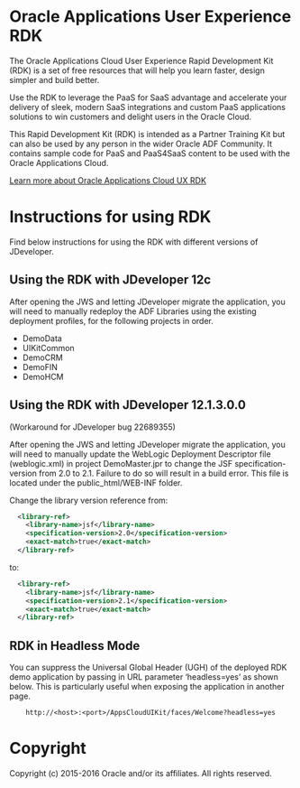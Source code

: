 Oracle Applications User Experience RDK
=====
The Oracle Applications Cloud User Experience Rapid Development Kit (RDK) 
is a set of free resources that will help you learn faster, design simpler 
and build better.

Use the RDK to leverage the PaaS for SaaS advantage and accelerate your 
delivery of sleek, modern SaaS integrations and custom PaaS applications 
solutions to win customers and delight users in the Oracle Cloud.

This Rapid Development Kit (RDK) is intended as a Partner Training Kit
but can also be used by any person in the wider Oracle ADF Community. It
contains sample code for PaaS and PaaS4SaaS content to be used with the
Oracle Applications Cloud.

[Learn more about Oracle Applications Cloud UX RDK](http://www.oracle.com/webfolder/ux/applications/successStories/oracleApplicationsCloudRDK.html)

Instructions for using RDK
=====
Find below instructions for using the RDK with different versions of JDeveloper.

## Using the RDK with JDeveloper 12c
After opening the JWS and letting JDeveloper migrate the application, you will need to manually redeploy the ADF Libraries using the existing deployment profiles, for the following projects in order.

 - DemoData
 - UIKitCommon
 - DemoCRM
 - DemoFIN
 - DemoHCM

## Using the RDK with JDeveloper 12.1.3.0.0 
(Workaround for JDeveloper bug 22689355)

After opening the JWS and letting JDeveloper migrate the application, you will need to manually update the WebLogic Deployment Descriptor file (weblogic.xml) in project DemoMaster.jpr to change the JSF specification-version from 2.0 to 2.1. Failure to do so will result in a build error. This file is located under the public_html/WEB-INF folder.

Change the library version reference from:

```xml
  <library-ref>
    <library-name>jsf</library-name>
    <specification-version>2.0</specification-version>
    <exact-match>true</exact-match>
  </library-ref>
```

to: 

```xml
  <library-ref>
    <library-name>jsf</library-name>
    <specification-version>2.1</specification-version>
    <exact-match>true</exact-match>
  </library-ref>
```

## RDK in Headless Mode
You can suppress the Universal Global Header (UGH) of the deployed RDK demo application by passing in URL parameter ‘headless=yes’ as shown below. This is particularly useful when exposing the application in another page.

        http://<host>:<port>/AppsCloudUIKit/faces/Welcome?headless=yes

# Copyright
Copyright (c) 2015-2016 Oracle and/or its affiliates. All rights reserved.
